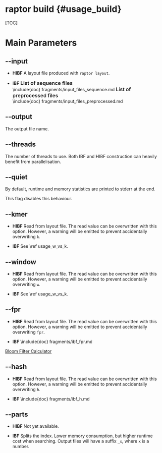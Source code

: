 <!--
SPDX-FileCopyrightText: 2006-2024 Knut Reinert & Freie Universität Berlin
SPDX-FileCopyrightText: 2016-2024 Knut Reinert & MPI für molekulare Genetik
SPDX-License-Identifier: CC-BY-4.0
-->

# raptor build {#usage_build}

[TOC]

# Main Parameters

## -​-input

<div class="tabbed">

- <b class="tab-title">HIBF</b>
  A layout file produced with `raptor layout`.

- <b class="tab-title">IBF</b>
  <span style="font-weight: 600; font-size: 1.17em;">List of sequence files</span><br>
  \include{doc} fragments/input_files_sequence.md
  <span style="font-weight: 600; font-size: 1.17em;">List of preprocessed files</span><br>
  \include{doc} fragments/input_files_preprocessed.md

</div>

## -​-output
The output file name.

## -​-threads
The number of threads to use. Both IBF and HIBF construction can heavily benefit from parallelisation.

## -​-quiet
By default, runtime and memory statistics are printed to stderr at the end.

This flag disables this behaviour.

## -​-kmer

<div class="tabbed">

- <b class="tab-title">HIBF</b>
  Read from layout file. The read value can be overwritten with this option. However, a warning will be emitted to prevent
  accidentally overwriting `k`.

- <b class="tab-title">IBF</b>
  See \ref usage_w_vs_k.

</div>

## -​-window

<div class="tabbed">

- <b class="tab-title">HIBF</b>
  Read from layout file. The read value can be overwritten with this option. However, a warning will be emitted to prevent
  accidentally overwriting `w`.

- <b class="tab-title">IBF</b>
  See \ref usage_w_vs_k.

</div>

## -​-fpr

<div class="tabbed">

- <b class="tab-title">HIBF</b>
  Read from layout file. The read value can be overwritten with this option. However, a warning will be emitted to prevent
  accidentally overwriting `fpr`.

- <b class="tab-title">IBF</b>
  \include{doc} fragments/ibf_fpr.md

</div>

[Bloom Filter Calculator](https://hur.st/bloomfilter/)

## -​-hash
<div class="tabbed">

- <b class="tab-title">HIBF</b>
  Read from layout file. The read value can be overwritten with this option. However, a warning will be emitted to prevent
  accidentally overwriting `h`.

- <b class="tab-title">IBF</b>
  \include{doc} fragments/ibf_h.md

</div>

## -​-parts

<div class="tabbed">

- <b class="tab-title">HIBF</b>
  Not yet available.

- <b class="tab-title">IBF</b>
  Splits the index. Lower memory consumption, but higher runtime cost when searching.
  Output files will have a suffix `_x`, where `x` is a number.

</div>

